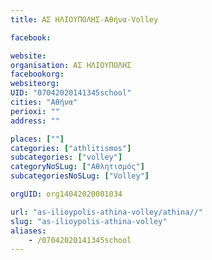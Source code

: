 ```yaml
---
title: ΑΣ ΗΛΙΟΥΠΟΛΗΣ-Αθήνα-Volley

facebook:

website:
organisation: ΑΣ ΗΛΙΟΥΠΟΛΗΣ
facebookorg:
websiteorg:
UID: "07042020141345school"
cities: "Αθήνα"
perioxi: ""
address: ""

places: [""]
categories: ["athlitismos"]
subcategories: ["volley"]
categoryNoSLug: ["Αθλητισμός"]
subcategoriesNoSLug: ["Volley"]

orgUID: org14042020001034

url: "as-ilioypolis-athina-volley/athina//"
slug: "as-ilioypolis-athina-volley"
aliases:
    - /07042020141345school
---
```





